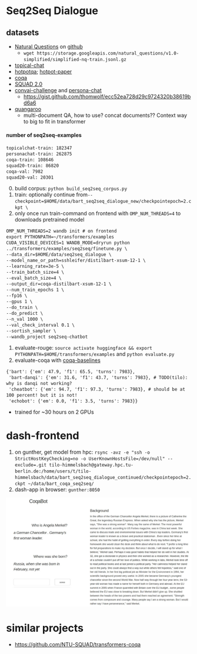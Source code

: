 # Seq2Seq Dialogue
## datasets

* [Natural Questions](https://ai.google.com/research/NaturalQuestions/dataset) on [github](https://github.com/google-research-datasets/natural-questions)
  + `wget https://storage.googleapis.com/natural_questions/v1.0-simplified/simplified-nq-train.jsonl.gz`
* [topical-chat](https://github.com/alexa/alexa-prize-topical-chat-dataset)
* [hotpotqa](https://hotpotqa.github.io/); [hotpot-paper](https://nlp.stanford.edu/pubs/yang2018hotpotqa.pdf)
* [coqa](https://stanfordnlp.github.io/coqa/)
* [SQUAD 2.0](https://rajpurkar.github.io/SQuAD-explorer/)
* [convai-challenge](http://convai.io/) and [persona-chat](https://github.com/DeepPavlov/convai)
    + https://gist.github.com/thomwolf/ecc52ea728d29c9724320b38619bd6a6
* [quangaroo](http://qangaroo.cs.ucl.ac.uk/)
    + multi-document QA, how to use? concat documents?? Context way to big to fit in transformer
    
#### number of seq2seq-examples    
```
topicalchat-train: 182347
personachat-train: 262875
coqa-train: 108646
squad20-train: 86820
coqa-val: 7982
squad20-val: 20301
```
0. build corpus: `python build_seq2seq_corpus.py`
0. train: optionally continue from`--checkpoint=$HOME/data/bart_seq2seq_dialogue_new/checkpointepoch=2.ckpt \`
0. only once run train-command on frontend with `OMP_NUM_THREADS=4` to downloads pretrained model
```shell script
OMP_NUM_THREADS=2 wandb init # on frontend
export PYTHONPATH=~/transformers/examples
CUDA_VISIBLE_DEVICES=1 WANDB_MODE=dryrun python ../transformers/examples/seq2seq/finetune.py \
--data_dir=$HOME/data/seq2seq_dialogue \
--model_name_or_path=sshleifer/distilbart-xsum-12-1 \
--learning_rate=3e-5 \
--train_batch_size=4 \
--eval_batch_size=4 \
--output_dir=coqa-distilbart-xsum-12-1 \
--num_train_epochs 1 \
--fp16 \
--gpus 1 \
--do_train \
--do_predict \
--n_val 1000 \
--val_check_interval 0.1 \
--sortish_sampler \
--wandb_project seq2seq-chatbot
```

1. evaluate-rouge: `source activate huggingface && export PYTHONPATH=$HOME/transformers/examples` and `python evaluate.py`
2. evaluate-coqa with [coqa-baselines](https://github.com/stanfordnlp/coqa-baselines)

```shell script
{'bart': {'em': 47.9, 'f1': 65.5, 'turns': 7983},
 'bart-danqi': {'em': 31.6, 'f1': 43.7, 'turns': 7983}, # TODO(tilo): why is danqi not working?
 'cheatbot': {'em': 94.7, 'f1': 97.3, 'turns': 7983}, # should be at 100 percent! but it is not!
 'echobot': {'em': 0.0, 'f1': 3.5, 'turns': 7983}}
```
* trained for ~30 hours on 2 GPUs

# dash-frontend
1. on gunther, get model from hpc: `rsync -avz -e "ssh -o StrictHostKeyChecking=no -o UserKnownHostsFile=/dev/null" --exclude=.git tilo-himmelsbach@gateway.hpc.tu-berlin.de:/home/users/t/tilo-himmelsbach/data/bart_seq2seq_dialogue_continued/checkpointepoch=2.ckpt ~/data/bart_coqa_seq2seq/`
2. dash-app in browser: `gunther:8050`

![dash-frontend](images/dash_frontend.jpeg)

# similar projects
* https://github.com/NTU-SQUAD/transformers-coqa